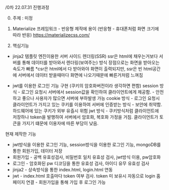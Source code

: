 
/0차 22.07.31 진행과정

0. 주제 : 미정

1. Materialize 프레임워크 - 반응형 제작에 용이 (반응형 - 휴대폰처럼 화면 크기에 따라 반응)
https://materializecss.com/

2. 핵심기능
  - jinja2 템플릿 엔진이용한 서버 사이드 렌더링(SSR)
    ssr은 html에 채우는거보다 서버를 통해 데이터를 받아와서 렌더링(보여주는) 방식
    장점으로는 화면을 받아오는 속도가 빠름
     *csr은 html에서 다 받아와야 화면이 출력되지만, ssr은 빈 html공간에 서버에서 데이터 받을때마다 화면에 나오기때문에 빠른거처럼 느껴짐
    
  - jwt를 이용한 로그인 기능 구현 (쿠키의 암호화버전이라 생각하면 편함)
    session 방식 - 로그인 요청시 서버에서 session값을 확인하여 클라이언트에게 제공함. - 안전하고 좋으나 사용자가 많으면 서버에 부하발생 가능
    cookie 방식 - 로그인 요청시 클라이언트가 가지고 있는 쿠키를 이용하여 서버에 인증받는 방식 - 보안에 취약함. 하드웨어에 있는 쿠키가 외부 유츌시 위험
    jwt 방식 - 쿠키방식처럼 클라이언트에 저장하나 token을 발행하여 서버에서 암호화, 복호화 가정을 거침. 클라이언트가 토큰을 가지기 떄문에 이용자에 따른 부담이 낮음.

현재 제작한 기능 
 - jwt방식을 이용한 로그인 기능, session방식을 이용한 로그인 기능, mongoDB를 통한 회원가입, 데이터 저장
 - 회원가입 - 공백 유효성검사, 비밀번호 일치 유효성 검사, jwt방식 이용, pw암호화
 - 로그인 - 암호화된 pw 디코딩을 통한 유효성 검사, 아이디 유무 유효성 검사
 - jinja2 - 상속방식을 통한 index.html, login.html 연동
 - jwt - index.html 호출마다 token 여부 검사. token 미 보유시 자동으로 login 홈페이지 연결 - 회원가입을 통해 가입 후 로그인 가능
